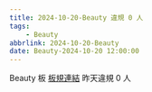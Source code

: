 ```yaml
---
title: 2024-10-20-Beauty 違規 0 人
tags:
    - Beauty
abbrlink: 2024-10-20-Beauty
date: Beauty-2024-10-20 12:00:00
---
```

Beauty 板 [板規連結](https://www.ptt.cc/bbs/Beauty/M.1630069980.A.84B.html)
昨天違規 0 人
